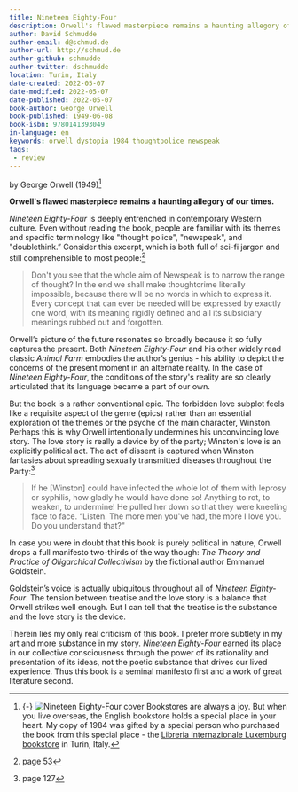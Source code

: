 ```yaml
---
title: Nineteen Eighty-Four
description: Orwell's flawed masterpiece remains a haunting allegory of our times.
author: David Schmudde
author-email: d@schmud.de
author-url: http://schmud.de
author-github: schmudde
author-twitter: dschmudde
location: Turin, Italy
date-created: 2022-05-07
date-modified: 2022-05-07
date-published: 2022-05-07
book-author: George Orwell
book-published: 1949-06-08
book-isbn: 9780141393049
in-language: en
keywords: orwell dystopia 1984 thoughtpolice newspeak
tags:
 - review
---
```


by George Orwell (1949)[^cover]

**Orwell's flawed masterpiece remains a haunting allegory of our times.**

[^cover]: {-} ![*Nineteen Eighty-Four* cover](/img/book-covers/1984-cover.png) Bookstores are always a joy. But when you live overseas, the English bookstore holds a special place in your heart. My copy of 1984 was gifted by a special person who purchased the book from this special place - the [Libreria Internazionale Luxemburg bookstore](https://librerialuxemburg.wordpress.com) in Turin, Italy.

*Nineteen Eighty-Four* is deeply entrenched in contemporary Western culture. Even without reading the book, people are familiar with its themes and specific terminology like "thought police", "newspeak", and "doublethink.” Consider this excerpt, which is both full of sci-fi jargon and still comprehensible to most people:[^page-53]

[^page-53]: page 53

> Don't you see that the whole aim of Newspeak is to narrow the range of thought? In the end we shall make thoughtcrime literally impossible, because there will be no words in which to express it. Every concept that can ever be needed will be expressed by exactly one word, with its meaning rigidly defined and all its subsidiary meanings rubbed out and forgotten.

Orwell’s picture of the future resonates so broadly because it so fully captures the present. Both *Nineteen Eighty-Four* and his other widely read classic *Animal Farm* embodies the author’s genius  - his ability to depict the concerns of the present moment in an alternate reality. In the case of *Nineteen Eighty-Four*, the conditions of the story's reality are so clearly articulated that its language became a part of our own.

But the book is a rather conventional epic. The forbidden love subplot feels like a requisite aspect of the genre (epics) rather than an essential exploration of the themes or the psyche of the main character, Winston. Perhaps this is why Orwell intentionally undermines his unconvincing love story. The love story is really a device by of the party; Winston's love is an explicitly political act. The act of dissent is captured when Winston fantasies about spreading sexually transmitted diseases throughout the Party:[^page-127]

[^page-127]: page 127

> If he [Winston] could have infected the whole lot of them with leprosy or syphilis, how gladly he would have done so! Anything to rot, to weaken, to undermine! He pulled her down so that they were kneeling face to face. “Listen. The more men you've had, the more I love you. Do you understand that?"

In case you were in doubt that this book is purely political in nature, Orwell drops a full manifesto two-thirds of the way though: *The Theory and Practice of Oligarchical Collectivism* by the fictional author Emmanuel Goldstein.

Goldstein’s voice is actually ubiquitous throughout all of *Nineteen Eighty-Four*. The tension between treatise and the love story is a balance that Orwell strikes well enough. But I can tell that the treatise is the substance and the love story is the device.

Therein lies my only real criticism of this book. I prefer more subtlety in my art and more substance in my story. *Nineteen Eighty-Four* earned its place in our collective consciousness through the power of its rationality and presentation of its ideas, not the poetic substance that drives our lived experience. Thus this book is a seminal manifesto first and a work of great literature second.
